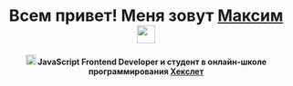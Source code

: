 <!-- ### Hi there 👋 -->
<h1 align="center">Всем привет! Меня зовут <a href="#" target="_blank">Максим</a> 
<img src="https://github.com/blackcater/blackcater/raw/main/images/Hi.gif" height="32"/></h1>
<h4 align="center"><img src="https://github.com/blackcater/blackcater/raw/main/images/logo-javascript.svg" height="18"/> JavaScript Frontend Developer и студент в онлайн-школе программирования <a href="https://ru.hexlet.io/u/ashby" target="_blank">Хекслет</a></h4>
<!-- <img src="https://github.com/blackcater/blackcater/raw/main/images/logo-nodejs.svg" height="18"/> -->
<!--
**MaximKalinchuk/MaximKalinchuk** is a ✨ _special_ ✨ repository because its `README.md` (this file) appears on your GitHub profile.

Here are some ideas to get you started:

- 🔭 I’m currently working on ...
- 🌱 I’m currently learning ...
- 👯 I’m looking to collaborate on ...
- 🤔 I’m looking for help with ...
- 💬 Ask me about ...
- 📫 How to reach me: ...
- 😄 Pronouns: ...
- ⚡ Fun fact: ...
-->
